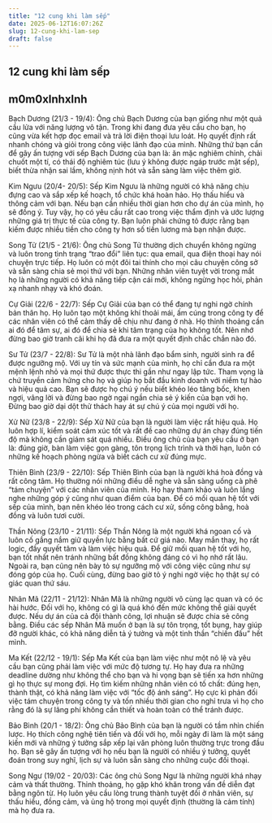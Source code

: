 ```yaml
---
title: "12 cung khi làm sếp"
date: 2025-06-12T16:07:26Z
slug: 12-cung-khi-lam-sep
draft: false
---
```


## 12 cung khi làm sếp

## m0m0xInhxInh

Bạch Dương (21/3 - 19/4):
Ông chủ Bạch Dương của bạn giống như một quả cầu lửa với năng lượng vô tận. Trong khi đang đưa yêu cầu cho bạn, họ cũng vừa kết hợp đọc email và trả lời điện thoại lưu loát. Họ quyết định rất nhanh chóng và giỏi trong công việc lãnh đạo của mình. Những thứ bạn cần để gây ấn tượng với sếp Bạch Dương của bạn là: ăn mặc nghiêm chỉnh, chải chuốt một tí, có thái độ nghiêm túc (lưu ý không được ngáp trước mặt sếp), biết thừa nhận sai lầm, không nịnh hót và sẵn sàng làm việc thêm giờ.
 
Kim Ngưu (20/4- 20/5):
Sếp Kim Ngưu là những người có khả năng chịu đựng cao và sắp xếp kế hoạch, tổ chức khá hoàn hảo. Họ thấu hiểu và thông cảm với bạn. Nếu bạn cần nhiều thời gian hơn cho dự án của mình, họ sẽ đồng ý. Tuy vậy, họ có yêu cầu rất cao trong việc thẩm định và ước lượng những giá trị thực tế của công ty. Bạn luôn phải chứng tỏ được rằng bạn kiếm được nhiều tiền cho công ty hơn số tiền lương mà bạn nhận được.
 
Song Tử (21/5 - 21/6):
Ông chủ Song Tử thường dịch chuyển không ngừng và luôn trong tình trạng “trao đổi” liên tục: qua email, qua điện thoại hay nói chuyện trực tiếp. Họ luôn có một đôi tai thính cho mọi câu chuyện công sở và sẵn sàng chia sẻ mọi thứ với bạn. Những nhân viên tuyệt vời trong mắt họ là những người có khả năng tiếp cận cái mới, không ngừng học hỏi, phản xạ nhanh nhạy và khó đoán.
 
Cự Giải (22/6 - 22/7): 
Sếp Cự Giải của bạn có thể đang tự nghi ngờ chính bản thân họ. Họ luôn tạo một không khí thoải mái, ấm cúng trong công ty để các nhân viên có thể cảm thấy dễ chịu như đang ở nhà. Họ thỉnh thoảng cần ai đó để tâm sự, ai đó để chia sẻ khi tâm trạng của họ không tốt. Nên nhớ đừng bao giờ tranh cãi khi họ đã đưa ra một quyết định chắc chắn nào đó.
 
Sư Tử (23/7 - 22/8):
Sư Tử là một nhà lãnh đạo bẩm sinh, người sinh ra để được ngưỡng mộ. Với uy tín và sức mạnh của mình, họ chỉ cần đưa ra một mệnh lệnh nhỏ và mọi thứ được thực thi gần như ngay lập tức. Tham vọng là chứ truyền cảm hứng cho họ và giúp họ bắt đầu kinh doanh với niềm tự hào và hiệu quả cao. Bạn sẽ được họ chú ý nếu biết khéo léo tâng bốc, khen ngợi, vâng lời và đừng bao ngờ ngại ngần chia sẻ ý kiến của bạn với họ. Đừng bao giờ dại dột thử thách hay át sự chú ý của mọi người với họ.
 
Xử Nữ (23/8 - 22/9): 
Sếp Xử Nữ của bạn là người làm việc rất hiệu quả. Họ luôn hợp lí, kiểm soát cảm xúc tốt và rất đề cao những dự án chạy đúng tiến độ mà không cần giám sát quá nhiều. Điều ông chủ của bạn yêu cầu ở bạn là: đúng giờ, bàn làm việc gọn gàng, tôn trọng lịch trình và thời hạn, luôn có những kế hoạch phòng ngừa và biết cách cư xử đúng mực.
 
Thiên Bình (23/9 - 22/10):
Sếp Thiên Bình của bạn là người khá hoà đồng và rất công tâm. Họ thường nói những điều dễ nghe và sẵn sàng uống cà phê “tám chuyện” với các nhân viên của mình. Họ hay tham khảo và luôn lắng nghe những góp ý cũng như quan điểm của bạn. Để có mối quan hệ tốt với sếp của mình, bạn nên khéo léo trong cách cư xử, sống công bằng, hoà đồng và luôn tươi cười.
 
Thần Nông (23/10 - 21/11):
Sếp Thần Nông là một người khá ngoan cố và luôn cố gắng nắm giữ quyền lực bằng bất cứ giá nào. May mắn thay, họ rất logic, đầy quyết tâm và làm việc hiệu quả. Để giữ mối quan hệ tốt với họ, bạn tốt nhất nên tránh những bất đồng không đáng có vì họ nhớ rất lâu. Ngoài ra, bạn cũng nên bày tỏ sự ngưỡng mộ với công việc cũng như sự đóng góp của họ. Cuối cùng, đừng bao giờ tỏ ý nghi ngờ việc họ thật sự có giác quan thứ sáu.
 
Nhân Mã (22/11 - 21/12): 
Nhân Mã là những người vô cùng lạc quan và có óc hài hước. Đối với họ, không có gì là quá khó đến mức không thể giải quyết được. Nếu dự án của cả đội thành công, lợi nhuận sẽ được chia sẻ công bằng. Điều các sếp Nhân Mã muốn ở bạn là sự tôn trọng, tốt bụng, hay giúp đỡ người khác, có khả năng diễn tả ý tưởng và một tinh thần “chiến đấu” hết mình.
 
Ma Kết (22/12 - 19/1):
Sếp Ma Kết của bạn làm việc như một nô lệ và yêu cầu bạn cũng phải làm việc với mức độ tương tự. Họ hay đưa ra những deadline dường như không thể cho bạn và hi vọng bạn sẽ tiến xa hơn những gì họ thực sự mong đợi. Họ tìm kiếm những nhân viên có tố chất: đúng hẹn, thành thật, có khả năng làm việc với “tốc độ ánh sáng”. Họ cực kì phản đối việc tám chuyện trong công ty và tốn nhiều thời gian cho nghỉ trưa vì họ cho rằng đó là sự lãng phí không cần thiết và hoàn toàn có thể tránh được.
 
Bảo Bình (20/1 - 18/2):
Ông chủ Bảo Bình của bạn là người có tầm nhìn chiến lược. Họ thích công nghệ tiên tiến và đối với họ, mỗi ngày đi làm là một sáng kiến mới và những ý tưởng sắp xếp lại văn phòng luôn thường trực trong đầu họ. Bạn sẽ gây ấn tượng với họ nếu bạn là người có nhiều ý tưởng, quyết đoán trong suy nghĩ, lịch sự và luôn sẵn sàng cho những cuộc đối thoại.
 
Song Ngư (19/02 - 20/03): 
Các ông chủ Song Ngư là những người khá nhạy cảm và thất thường. Thỉnh thoảng, họ gặp khó khăn trong vấn đề diễn đạt bằng ngôn từ. Họ luôn yêu cầu lòng trung thành tuyệt đối ở nhân viên, sự thấu hiểu, đồng cảm, và ủng hộ trong mọi quyết định (thường là cảm tính) mà họ đưa ra.